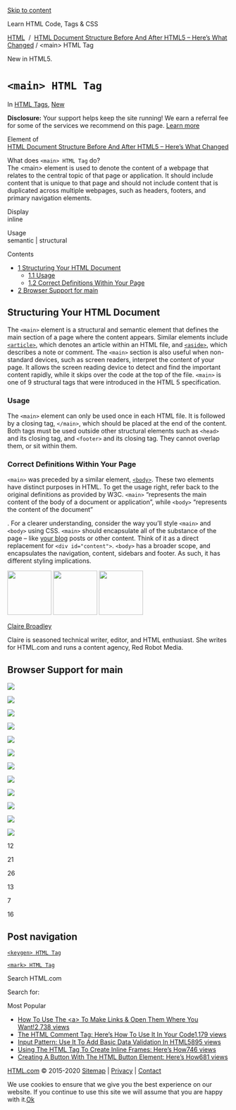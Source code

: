<a href="#site-main" class="skip-link screen-reader-text">Skip to content</a>



[](https://html.com/)

Learn HTML Code, Tags & CSS

[HTML](https://html.com/)  /  [HTML Document Structure Before And After HTML5 – Here’s What Changed](https://html.com/document/) / &lt;main&gt; HTML Tag

New in HTML5.

`<main> HTML Tag`
=================

In <span class="post-meta-category">[HTML Tags](https://html.com/tags/), [New](https://html.com/new/)</span>

**Disclosure:** Your support helps keep the site running! We earn a referral fee for some of the services we recommend on this page. [Learn more](https://html.com/disclosure/)

Element of  
[HTML Document Structure Before And After HTML5 – Here’s What Changed](https://html.com/document/)

What does `<main> HTML Tag` do?  
The &lt;main&gt; element is used to denote the content of a webpage that relates to the central topic of that page or application. It should include content that is unique to that page and should not include content that is duplicated across multiple webpages, such as headers, footers, and primary navigation elements.

Display  
inline

Usage  
semantic | structural

<span class="underline"></span>

Contents

-   [<span class="toc_number toc_depth_1">1</span> Structuring Your HTML Document](#Structuring_Your_HTML_Document)
    -   [<span class="toc_number toc_depth_2">1.1</span> Usage](#Usage)
    -   [<span class="toc_number toc_depth_2">1.2</span> Correct Definitions Within Your Page](#Correct_Definitions_Within_Your_Page)
-   [<span class="toc_number toc_depth_1">2</span> Browser Support for main](#Browser_Support_for_main)

<span id="Structuring_Your_HTML_Document">Structuring Your HTML Document</span>
-------------------------------------------------------------------------------

The `<main>` element is a structural and semantic element that defines the main section of a page where the content appears. Similar elements include [`<article>`](https://html.com/tags/article/), which denotes an article within an HTML file, and [`<aside>`](https://html.com/tags/aside/), which describes a note or comment. The `<main>` section is also useful when non-standard devices, such as screen readers, interpret the content of your page. It allows the screen reading device to detect and find the important content rapidly, while it skips over the code at the top of the file. `<main>` is one of 9 structural tags that were introduced in the HTML 5 specification.

### <span id="Usage">Usage</span>

The `<main>` element can only be used once in each HTML file. It is followed by a closing tag, `</main>`, which should be placed at the end of the content. Both tags must be used outside other structural elements such as `<head>` and its closing tag, and `<footer>` and its closing tag. They cannot overlap them, or sit within them.

### <span id="Correct_Definitions_Within_Your_Page">Correct Definitions Within Your Page</span>

`<main>` was preceded by a similar element, [`<body>`](https://html.com/tags/body/). These two elements have distinct purposes in HTML. To get the usage right, refer back to the original definitions as provided by W3C. `<main>` “represents the main content of the body of a document or application”, while `<body>` “represents the content of the document”

. For a clearer understanding, consider the way you’ll style `<main>` and `<body>` using CSS. `<main>` should encapsulate all of the substance of the page – like [your blog](https://blogging.com/) posts or other content. Think of it as a direct replacement for `<div id="content">`. `<body>` has a broader scope, and encapsulates the navigation, content, sidebars and footer. As such, it has different styling implications.

<img src="http://html.com/wp-content/plugins/a3-lazy-load/assets/images/lazy_placeholder.gif" class="lazy lazy-hidden avatar avatar-100 photo" width="100" height="100" />

<img src="http://html.com/wp-content/plugins/a3-lazy-load/assets/images/lazy_placeholder.gif" class="lazy lazy-hidden avatar avatar-100 photo" width="100" height="100" />

<img src="https://secure.gravatar.com/avatar/19acdfaa8761aac8a56ea06794f3dc88?s=100&amp;d=mm&amp;r=g" class="avatar avatar-100 photo" srcset="https://secure.gravatar.com/avatar/19acdfaa8761aac8a56ea06794f3dc88?s=200&amp;d=mm&amp;r=g 2x" width="100" height="100" />

[Claire Broadley](https://html.com/author/claire/)

<span class="fn">Claire is seasoned technical writer, editor, and HTML enthusiast. She writes for HTML.com and runs a content agency, Red Robot Media.</span>

<span id="tho-end-content" style="display: block; visibility: hidden;"></span>

<span id="Browser_Support_for_main">Browser Support for main</span>
-------------------------------------------------------------------

<img src="http://html.com/wp-content/plugins/a3-lazy-load/assets/images/lazy_placeholder.gif" class="lazy lazy-hidden" />

![](https://html.com/wp-content/plugins/htmlcodetutorial-plugin/assets/images/ie-true.png)

<img src="http://html.com/wp-content/plugins/a3-lazy-load/assets/images/lazy_placeholder.gif" class="lazy lazy-hidden" />

![](https://html.com/wp-content/plugins/htmlcodetutorial-plugin/assets/images/firefox-true.png)

<img src="http://html.com/wp-content/plugins/a3-lazy-load/assets/images/lazy_placeholder.gif" class="lazy lazy-hidden" />

![](https://html.com/wp-content/plugins/htmlcodetutorial-plugin/assets/images/chrome-true.png)

<img src="http://html.com/wp-content/plugins/a3-lazy-load/assets/images/lazy_placeholder.gif" class="lazy lazy-hidden" />

![](https://html.com/wp-content/plugins/htmlcodetutorial-plugin/assets/images/edge-true.png)

<img src="http://html.com/wp-content/plugins/a3-lazy-load/assets/images/lazy_placeholder.gif" class="lazy lazy-hidden" />

![](https://html.com/wp-content/plugins/htmlcodetutorial-plugin/assets/images/safari-true.png)

<img src="http://html.com/wp-content/plugins/a3-lazy-load/assets/images/lazy_placeholder.gif" class="lazy lazy-hidden" />

![](https://html.com/wp-content/plugins/htmlcodetutorial-plugin/assets/images/opera-true.png)

<span class="browser-supported">12</span>

<span class="browser-supported">21</span>

<span class="browser-supported">26</span>

<span class="browser-supported">13</span>

<span class="browser-supported">7</span>

<span class="browser-supported">16</span>

Post navigation
---------------

[<span class="nav-link-label"><span class="genericon genericon-previous"></span></span>`<keygen> HTML Tag`](https://html.com/tags/keygen/)

[`<mark> HTML Tag`<span class="nav-link-label"><span class="genericon genericon-next"></span></span>](https://html.com/tags/mark/)

Search HTML.com

<span class="screen-reader-text">Search for:</span>

Most Popular

-   <a href="https://html.com/attributes/a-target/" class="popular_posts_bars_link">How To Use The &lt;a&gt; To Make Links &amp; Open Them Where You Want!</a><span class="popular_posts_bars_comment_count_hold"><a href="https://html.com/attributes/a-target/#comments" class="popular_posts_bars_comment_count">2,738 views</a><span class="popular_posts_bars_comment_count_triangle"></span></span>
-   <a href="https://html.com/tags/comment-tag/" class="popular_posts_bars_link">The HTML Comment Tag: Here’s How To Use It In Your Code</a><span class="popular_posts_bars_comment_count_hold"><a href="https://html.com/tags/comment-tag/#comments" class="popular_posts_bars_comment_count">1,179 views</a><span class="popular_posts_bars_comment_count_triangle"></span></span>
-   <a href="https://html.com/attributes/input-pattern/" class="popular_posts_bars_link">Input Pattern: Use It To Add Basic Data Validation In HTML5</a><span class="popular_posts_bars_comment_count_hold"><a href="https://html.com/attributes/input-pattern/#comments" class="popular_posts_bars_comment_count">895 views</a><span class="popular_posts_bars_comment_count_triangle"></span></span>
-   <a href="https://html.com/tags/iframe/" class="popular_posts_bars_link">Using The HTML Tag To Create Inline Frames: Here’s How</a><span class="popular_posts_bars_comment_count_hold"><a href="https://html.com/tags/iframe/#comments" class="popular_posts_bars_comment_count">746 views</a><span class="popular_posts_bars_comment_count_triangle"></span></span>
-   <a href="https://html.com/tags/button/" class="popular_posts_bars_link">Creating A Button With The HTML Button Element: Here’s How</a><span class="popular_posts_bars_comment_count_hold"><a href="https://html.com/tags/button/#comments" class="popular_posts_bars_comment_count">681 views</a><span class="popular_posts_bars_comment_count_triangle"></span></span>

[HTML.com](https://html.com/) © 2015-2020 [Sitemap](https://html.com/sitemap/) | [Privacy](https://html.com/privacy/) | [Contact](https://html.com/contact/)

<span id="cn-notice-text" class="cn-text-container">We use cookies to ensure that we give you the best experience on our website. If you continue to use this site we will assume that you are happy with it.</span><span id="cn-notice-buttons" class="cn-buttons-container"><a href="#" id="cn-accept-cookie" class="cn-set-cookie cn-button bootstrap button">Ok</a></span><a href="javascript:void(0);" id="cn-close-notice" class="cn-close-icon"></a>
